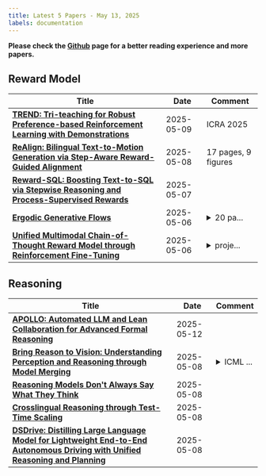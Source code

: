 ```yaml
---
title: Latest 5 Papers - May 13, 2025
labels: documentation
---
```

**Please check the [Github](https://github.com/dingyue772/DailyArxiv) page for a better reading experience and more papers.**

## Reward Model
| **Title** | **Date** | **Comment** |
| --- | --- | --- |
| **[TREND: Tri-teaching for Robust Preference-based Reinforcement Learning with Demonstrations](http://arxiv.org/abs/2505.06079v1)** | 2025-05-09 | ICRA 2025 |
| **[ReAlign: Bilingual Text-to-Motion Generation via Step-Aware Reward-Guided Alignment](http://arxiv.org/abs/2505.04974v1)** | 2025-05-08 | 17 pages, 9 figures |
| **[Reward-SQL: Boosting Text-to-SQL via Stepwise Reasoning and Process-Supervised Rewards](http://arxiv.org/abs/2505.04671v1)** | 2025-05-07 |  |
| **[Ergodic Generative Flows](http://arxiv.org/abs/2505.03561v1)** | 2025-05-06 | <details><summary>20 pa...</summary><p>20 pages, 5 figures, 1 table, accepted at ICML 2025</p></details> |
| **[Unified Multimodal Chain-of-Thought Reward Model through Reinforcement Fine-Tuning](http://arxiv.org/abs/2505.03318v1)** | 2025-05-06 | <details><summary>proje...</summary><p>project page: https://codegoat24.github.io/UnifiedReward/think</p></details> |

## Reasoning
| **Title** | **Date** | **Comment** |
| --- | --- | --- |
| **[APOLLO: Automated LLM and Lean Collaboration for Advanced Formal Reasoning](http://arxiv.org/abs/2505.05758v2)** | 2025-05-12 |  |
| **[Bring Reason to Vision: Understanding Perception and Reasoning through Model Merging](http://arxiv.org/abs/2505.05464v1)** | 2025-05-08 | <details><summary>ICML ...</summary><p>ICML 2025. Our code is publicly available at https://github.com/shiqichen17/VLM_Merging</p></details> |
| **[Reasoning Models Don't Always Say What They Think](http://arxiv.org/abs/2505.05410v1)** | 2025-05-08 |  |
| **[Crosslingual Reasoning through Test-Time Scaling](http://arxiv.org/abs/2505.05408v1)** | 2025-05-08 |  |
| **[DSDrive: Distilling Large Language Model for Lightweight End-to-End Autonomous Driving with Unified Reasoning and Planning](http://arxiv.org/abs/2505.05360v1)** | 2025-05-08 |  |

